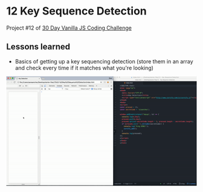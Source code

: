# 12 Key Sequence Detection

Project #12 of [30 Day Vanilla JS Coding Challenge](https://javascript30.com)

## Lessons learned

-   Basics of getting up a key sequencing detection (store them in an array and check every time if it matches what you're looking)

![key sequence detection gif](./assets/key-sequence-detection.gif)
